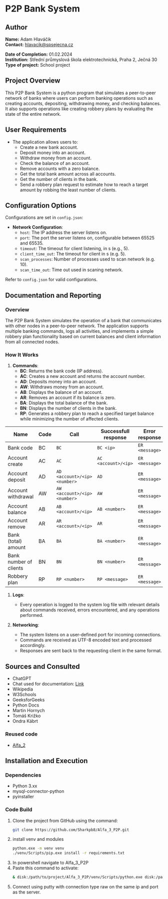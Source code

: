 # P2P Bank System

## Author
**Name:** Adam Hlaváčik  
**Contact:** hlavacik@spsejecna.cz

**Date of Completion:** 01.02.2024  
**Institution:** Střední průmyslová škola elektrotechnická, Praha 2, Ječná 30  
**Type of project:** School project



## Project Overview
This P2P Bank System is a python program that simulates a peer-to-peer network of banks where users can perform banking operations such as creating accounts, depositing, withdrawing money, and checking balances. It also supports operations like creating robbery plans by evaluating the state of the entire network.



## User Requirements
- The application allows users to:
  - Create a new bank account.
  - Deposit money into an account.
  - Withdraw money from an account.
  - Check the balance of an account.
  - Remove accounts with a zero balance.
  - Get the total bank amount across all accounts.
  - Get the number of clients in the bank.
  - Send a robbery plan request to estimate how to reach a target amount by robbing the least number of clients.



## Configuration Options
Configurations are set in `config.json`:
- **Network Configuration**:
  - `host`: The IP address the server listens on.
  - `port`: The port the server listens on, configurable between 65525 and 65535.
  - `timeout`: The timeout for client listening, in s (e.g., 5).
  - `client_time_out`: The timeout for client in s (e.g. 5).
  - `scan_processes`: Number of processes used to scan network (e.g. 10).
  - `scan_time_out`: Time out used in scaning network.

  
Refer to `config.json` for valid configurations.


## Documentation and Reporting

### Overview
The P2P Bank System simulates the operation of a bank that communicates with other nodes in a peer-to-peer network. The application supports multiple banking commands, logs all activities, and implements a simple robbery plan functionality based on current balances and client information from all connected nodes.

### How It Works
1. **Commands**:
   - **BC**: Returns the bank code (IP address).
   - **AC**: Creates a new account and returns the account number.
   - **AD**: Deposits money into an account.
   - **AW**: Withdraws money from an account.
   - **AB**: Displays the balance of an account.
   - **AR**: Removes an account if its balance is zero.
   - **BA**: Displays the total balance of the bank.
   - **BN**: Displays the number of clients in the bank.
   - **RP**: Generates a robbery plan to reach a specified target balance while minimizing the number of affected clients.

| Name                        | Code | Call                                      | Successfull response         | Error response      |
|------------------------------|-----|---------------------------------------------|-----------------------------|------------------------|
| Bank code                    | BC  | `BC`                                          | `BC <ip>`                     | `ER <message>` <message>           |
| Account create                | AC  | `AC`                                          | `AC <account>/<ip>`           | `ER <message>` <message>           |
| Account deposit               | AD  | `AD <account>/<ip> <number>`                  | `AD`                          | `ER <message>` <message>           |
| Account withdrawal            | AW  | `AW <account>/<ip> <number>`                  | `AW`                          | `ER <message>` <message>           |
| Account balance               | AB  | `AB <account>/<ip>`                           | `AB <number>`                 | `ER <message>` <message>           |
| Account remove                | AR  | `AR <account>/<ip>`                           | `AR`                          | `ER <message>` <message>           |
| Bank (total) amount           | BA  | `BA`                                          | `BA <number>`                 | `ER <message>` <message>           |
| Bank number of clients        | BN  | `BN`                                          | `BN <number>`                 | `ER <message>` <message>           |
| Robbery plan                  | RP | `RP <number>`                                | `RP <message>`                |`ER <message>`           |


1. **Logs**:
   - Every operation is logged to the system log file with relevant details about commands received, errors encountered, and any operations performed.

2. **Networking**:
   - The system listens on a user-defined port for incoming connections.
   - Commands are received as UTF-8 encoded text and processed accordingly.
   - Responses are sent back to the requesting client in the same format.

## Sources and Consulted
- ChatGPT
- Chat used for documentation: [Link](https://chatgpt.com/share/679eaab0-6f38-800a-9668-1d85f4a41434)
- Wikipedia
- W3Schools
- GeeksforGeeks
- Python Docs
- Martin Hornych
- Tomáš Križko
- Ondra Kábrt

### Reused code
- [Alfa_2](https://github.com/Sharkpb8/Alfa_2_Database)

## Installation and Execution

### Dependencies
- Python 3.xx
- mysql-connector-python
- pyinstaller

### Code Build
1. Clone the project from GitHub using the command:
   ```bash
   git clone https://github.com/Sharkpb8/Alfa_3_P2P.git
2. install venv and modules
   ```bash
   python.exe -m venv venv
   ./venv/Scripts/pip.exe install -r requirements.txt
4. In powershell navigate to Alfa_3_P2P
5. Paste this command to activate:
   ```bash
   & disk:/path/to/project/Alfa_3_P2P/venv/Scripts/python.exe disk:/path/to/project/Alfa_3_P2P/Bank/main.py
6. Connect using putty with connection type raw on the same ip and port as the server.
